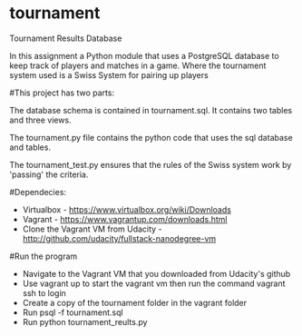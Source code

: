 # tournament

Tournament Results Database

In this assignment a Python module that uses a PostgreSQL database to keep track of players and matches in a game. Where the tournament system used is a Swiss System for pairing up players

#This project has two parts:

The database schema is contained in tournament.sql. It contains two tables and three views.

The tournament.py file contains the python code that uses the sql database and tables.

The tournament_test.py ensures that the rules of the Swiss system work by 'passing' the criteria.

#Dependecies:

- Virtualbox - https://www.virtualbox.org/wiki/Downloads
- Vagrant - https://www.vagrantup.com/downloads.html
- Clone the Vagrant VM from Udacity - http://github.com/udacity/fullstack-nanodegree-vm

#Run the program

- Navigate to the Vagrant VM that you downloaded from Udacity's github
- Use vagrant up to start the vagrant vm then run the command vagrant ssh to login
- Create a copy of the tournament folder in the vagrant folder
- Run psql -f tournament.sql
- Run python tournament_reults.py
